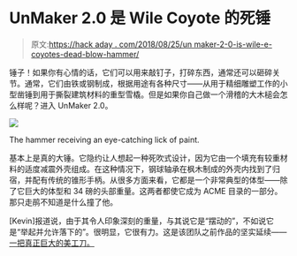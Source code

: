# UnMaker 2.0 是 Wile Coyote 的死锤

> 原文:[https://hack aday . com/2018/08/25/un maker-2-0-is-wile-e-coyotes-dead-blow-hammer/](https://hackaday.com/2018/08/25/unmaker-2-0-is-wile-e-coyotes-dead-blow-hammer/)

锤子！如果你有心情的话，它们可以用来敲钉子，打碎东西，通常还可以砸碎关节。通常，它们由铁或钢制成，根据用途有各种尺寸——从用于精细雕塑工作的小型凿锤到用于撕裂建筑材料的重型雪橇。但是如果你自己做一个滑稽的大木槌会怎么样呢？进入 UnMaker 2.0。

![](../Images/c94b4cfad72eb16dc870b0c96d216eea.png)

The hammer receiving an eye-catching lick of paint.

基本上是真的大锤。它隐约让人想起一种死吹式设计，因为它由一个填充有较重材料的适度减震外壳组成。在这种情况下，钢球轴承在枫木制成的外壳内找到了归宿，并配有传统的锥形手柄。从很多方面来看，它都是一个非常典型的体型——除了它巨大的体型和 34 磅的头部重量。这两者都使它成为 ACME 目录的一部分。那只走鹃不知道是什么撞了他。

[Kevin]报道说，由于其令人印象深刻的重量，与其说它是“摆动的”，不如说它是“举起并允许落下的”。很明显，它很有力。这是该团队之前作品的坚实延续——[一把真正巨大的美工刀。](https://hackaday.com/2018/08/15/every-shop-needs-a-giant-wooden-utility-knife/)